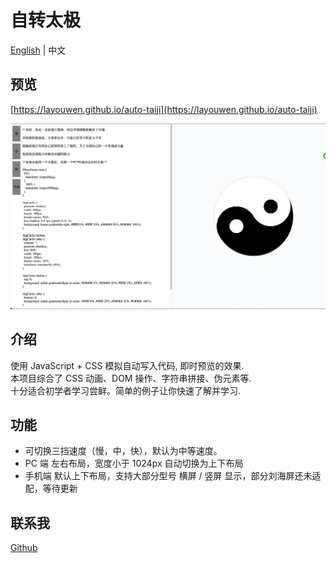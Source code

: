 # 自转太极

[English](./README.md) | 中文

## 预览

[https://layouwen.github.io/auto-taiji](https://layouwen.github.io/auto-taiji)

![auto-taiji](./images/preview.png)

## 介绍

使用 JavaScript + CSS 模拟自动写入代码, 即时预览的效果.  
本项目综合了 CSS 动画、DOM 操作、字符串拼接、伪元素等.  
十分适合初学者学习尝鲜。简单的例子让你快速了解并学习.

## 功能

- 可切换三挡速度（慢，中，快），默认为中等速度。
- PC 端 左右布局，宽度小于 1024px 自动切换为上下布局
- 手机端 默认上下布局，支持大部分型号 横屏 / 竖屏 显示，部分刘海屏还未适配，等待更新

## 联系我

[Github](https://github.com/Layouwen)